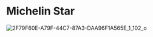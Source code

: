# Michelin Star


![2F79F60E-A79F-44C7-87A3-DAA96F1A565E_1_102_o](https://github.com/MuazzumA/MichelinStar/assets/85028517/81d44534-63a1-46a3-99df-427ff785cae6)
